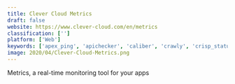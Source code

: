 ```yaml
---
title: Clever Cloud Metrics
draft: false 
website: https://www.clever-cloud.com/en/metrics
classification: ['']
platform: ['Web']
keywords: ['apex_ping', 'apichecker', 'caliber', 'crawly', 'crisp_status_page', 'downstatus', 'freshping_2.0_by_freshworks', 'hyperping', 'mention_monitoring_academy', 'monkey_test_it', 'ping', 'pingping', 'simple_analytics', 'sken.io', 'treo', 'visualping', 'webgazer']
image: 2020/04/Clever-Cloud-Metrics.png
---
```

Metrics, a real-time monitoring tool for your apps